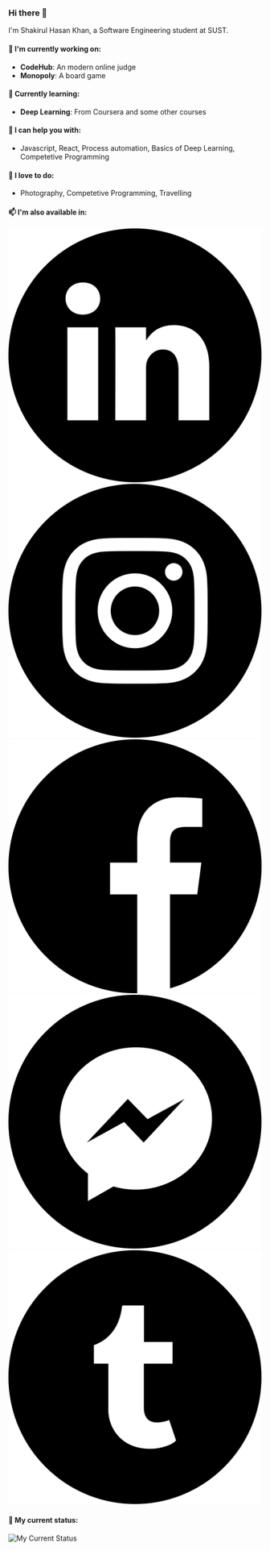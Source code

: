 ### Hi there 👋
I'm Shakirul Hasan Khan, a Software Engineering student at SUST. 

#### 🔭 I'm currently working on:
* __CodeHub__: An modern online judge
* __Monopoly__: A board game

#### 🌱 Currently learning:
* __Deep Learning__: From Coursera and some other courses

#### 💬 I can help you with:
* Javascript, React, Process automation, Basics of Deep Learning, Competetive Programming

#### 📸 I love to do:
* Photography, Competetive Programming, Travelling

#### 📫 I'm also available in:
[![LinkedIn](/icons/010-linkedin.svg)](https://www.linkedin.com/in/shakirulhasan/)
[![Instagram](/icons/011-instagram.svg)](https://www.instagram.com/_khanshaheb/)
[![Facebook](/icons/001-facebook.svg)](https://facebook.com/khanshaheb34)
[![Messenger](/icons/012-messenger.svg)](https://m.me/khanshaheb34)
[![Twitter](/icons/002-twitter.svg)](https://twitter.com/khanshaheb34)

#### 📝 My current status:
![My Current Status](https://github-readme-stats.vercel.app/api?username=KhanShaheb34&show_icons=true&hide_border=true&hide_rank=true)
